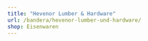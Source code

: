 ```yaml
---
title: "Hevenor Lumber & Hardware"
url: /bandera/hevenor-lumber-und-hardware/
shop: Eisenwaren
---
```


